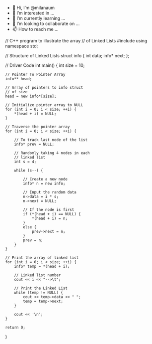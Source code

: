 - 👋 Hi, I’m @milanaum
- 👀 I’m interested in ...
- 🌱 I’m currently learning ...
- 💞️ I’m looking to collaborate on ...
- 📫 How to reach me ...

<!---
milanaum/milanaum is a ✨ special ✨ repository because its `README.md` (this file) appears on your GitHub profile.
You can click the Preview link to take a look at your changes.
--->
// C++ program to illustrate the array
// of Linked Lists
#include <iostream>
using namespace std;
  
// Structure of Linked Lists
struct info {
    int data;
    info* next;
};
  
// Driver Code
int main()
{
    int size = 10;
  
    // Pointer To Pointer Array
    info** head;
  
    // Array of pointers to info struct
    // of size
    head = new info*[size];
  
    // Initialize pointer array to NULL
    for (int i = 0; i < size; ++i) {
        *(head + i) = NULL;
    }
  
    // Traverse the pointer array
    for (int i = 0; i < size; ++i) {
  
        // To track last node of the list
        info* prev = NULL;
  
        // Randomly taking 4 nodes in each
        // linked list
        int s = 4;
  
        while (s--) {
  
            // Create a new node
            info* n = new info;
  
            // Input the random data
            n->data = i * s;
            n->next = NULL;
  
            // If the node is first
            if (*(head + i) == NULL) {
                *(head + i) = n;
            }
            else {
                prev->next = n;
            }
            prev = n;
        }
    }
  
    // Print the array of linked list
    for (int i = 0; i < size; ++i) {
        info* temp = *(head + i);
  
        // Linked list number
        cout << i << "-->\t";
  
        // Print the Linked List
        while (temp != NULL) {
            cout << temp->data << " ";
            temp = temp->next;
        }
  
        cout << '\n';
    }
  
    return 0;
}
